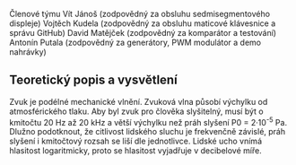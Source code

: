 Členové týmu
	Vít Jánoš (zodpovědný za obsluhu sedmisegmentového displeje)
	Vojtěch Kudela (zodpovědný za obsluhu maticové klávesnice a správu GitHub)
	David Matějček (zodpovědný za komparátor a testování)
	Antonín Putala (zodpovědný za generátory, PWM modulátor a demo nahrávky)

## Teoretický popis a vysvětlení

Zvuk je podélné mechanické vlnění. Zvuková vlna působí výchylku od atmosférického tlaku. Aby byl zvuk pro člověka slyšitelný, musí být o kmitočtu 20 Hz až 20 kHz a větší výchylku než práh slyšení P0 = 2·10<sup>-5</sup> Pa. Dlužno podotknout, že citlivost lidského sluchu je frekvenčně závislé, práh slyšení i kmitočtový rozsah se liší dle jednotlivce. Lidské ucho vnímá hlasitost logaritmicky, proto se hlasitost vyjadřuje v decibelové míře.
